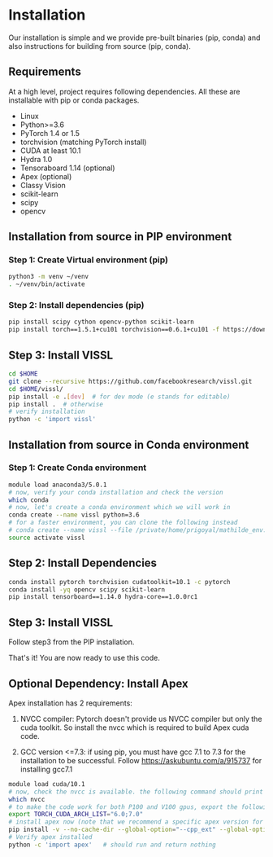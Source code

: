 # Installation

Our installation is simple and we provide pre-built binaries (pip, conda) and also instructions for building from source (pip, conda).

## Requirements

At a high level, project requires following dependencies. All these are installable with pip or conda packages.

- Linux
- Python>=3.6
- PyTorch 1.4 or 1.5
- torchvision (matching PyTorch install)
- CUDA at least 10.1
- Hydra 1.0
- Tensoraboard 1.14 (optional)
- Apex (optional)
- Classy Vision
- scikit-learn
- scipy
- opencv

## Installation from source in PIP environment

### Step 1: Create Virtual environment (pip)
```bash
python3 -m venv ~/venv
. ~/venv/bin/activate
```

### Step 2: Install dependencies (pip)
```bash
pip install scipy cython opencv-python scikit-learn
pip install torch==1.5.1+cu101 torchvision==0.6.1+cu101 -f https://download.pytorch.org/whl/torch_stable.html
```

## Step 3: Install VISSL

```bash
cd $HOME
git clone --recursive https://github.com/facebookresearch/vissl.git
cd $HOME/vissl/
pip install -e .[dev]  # for dev mode (e stands for editable)
pip install .  # otherwise
# verify installation
python -c 'import vissl'
```

## Installation from source in Conda environment

### Step 1: Create Conda environment

```bash
module load anaconda3/5.0.1
# now, verify your conda installation and check the version
which conda
# now, let's create a conda environment which we will work in
conda create --name vissl python=3.6
# for a faster environment, you can clone the following instead
# conda create --name vissl --file /private/home/prigoyal/mathilde_env.txt
source activate vissl
```

## Step 2: Install Dependencies

```bash
conda install pytorch torchvision cudatoolkit=10.1 -c pytorch
conda install -yq opencv scipy scikit-learn
pip install tensorboard==1.14.0 hydra-core==1.0.0rc1
```

## Step 3: Install VISSL
Follow step3 from the PIP installation.

That's it! You are now ready to use this code.

## Optional Dependency: Install Apex

Apex installation has 2 requirements:
1. NVCC compiler: Pytorch doesn't provide us NVCC compiler but only the cuda toolkit. So install the nvcc which is required to build Apex cuda code.

2. GCC version <=7.3: if using pip, you must have gcc 7.1 to 7.3 for the installation to be successful. Follow https://askubuntu.com/a/915737 for installing gcc7.1

```bash
module load cuda/10.1
# now, check the nvcc is available. the following command should print nvcc path
which nvcc
# to make the code work for both P100 and V100 gpus, export the following env variable
export TORCH_CUDA_ARCH_LIST="6.0;7.0"
# install apex now (note that we recommend a specific apex version for stability)
pip install -v --no-cache-dir --global-option="--cpp_ext" --global-option="--cuda_ext" apex@https://github.com/NVIDIA/apex/tarball/1f2aa9156547377a023932a1512752c392d9bbdf
# Verify apex installed
python -c 'import apex'   # should run and return nothing
```
